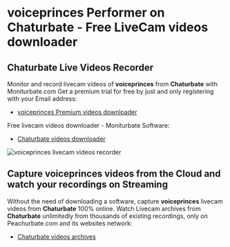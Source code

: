 # voiceprinces Performer on Chaturbate - Free LiveCam videos downloader

## Chaturbate Live Videos Recorder

Monitor and record livecam videos of **voiceprinces** from **Chaturbate** with Moniturbate.com
Get a premium trial for free by just and only registering with your Email address:
* [voiceprinces Premium videos downloader](https://moniturbate.com/request-demo-licence-key.html)

Free livecam videos downloader - Moniturbate Software:
* [Chaturbate videos downloader](https://moniturbate.com/moniturbate-download-software.html)

![voiceprinces livecam videos recorder](https://peachurnet.com/templates/moniturbate-software.png)


## Capture voiceprinces videos from the Cloud and watch your recordings on Streaming

Without the need of downloading a software, capture **voiceprinces** livecam videos from **Chaturbate** 100% online.
Watch Livecam archives from **Chaturbate** unlimitedly from thousands of existing recordings, only on Peachurbate.com and its websites network:
* [Chaturbate videos archives](https://peachurnet.com/)